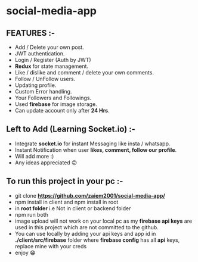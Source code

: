 # social-media-app

## FEATURES :-
 
* Add / Delete your own post.
* JWT authentication.
* Login / Register (Auth by JWT)
* **Redux** for state management.
* Like / dislike and comment / delete your own comments.
* Follow / UnFollow users.
* Updating profile.
* Custom Error handling.
* Your Followers and Followings.
* Used **firebase** for image storage.
* Can update account only after **24 Hrs**.

## Left to Add (Learning Socket.io) :-

* Integrate **socket.io** for instant Messaging like insta / whatsapp.
* Instant Notification when user **likes, comment, follow our profile**.
* Will add more :)
* Any ideas appreciated 🙃

## To run this project in your pc :-
 * git clone **https://github.com/zaiem2001/social-media-app/**
 * npm install in client and npm install in root
 * in **root folder** i.e Not in client or backend folder
 * npm run both
 * image upload will not work on your local pc as my **firebase api keys** are used in this project which are not committed to the github.
 * You can use locally by adding your api keys and app id in **./client/src/firebase** folder where **firebase config** has all **api** keys, replace mine with your creds
 * enjoy 😁
